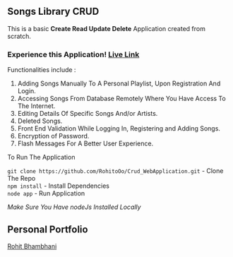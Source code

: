 ## Songs Library CRUD

This is a basic **Create Read Update Delete** Application created from scratch.

### Experience this Application!  [Live Link ](https://mysterious-forest-55765.herokuapp.com/users/register)

Functionalities include :

1. Adding Songs Manually To A Personal Playlist, Upon Registration And Login.
2. Accessing Songs From Database Remotely Where You Have Access To The Internet.
3. Editing Details Of Specific Songs And/or Artists.
4. Deleted Songs.
5. Front End Validation While Logging In, Registering and Adding Songs.
6. Encryption of Password.
7. Flash Messages For A Better User Experience.

To Run The Application

`git clone https://github.com/RohitoOo/Crud_WebApplication.git` - Clone The Repo  <br>
 `npm install` - Install Dependencies <br>
 `node app` - Run Application


*Make Sure You Have nodeJs Installed Locally*

Personal Portfolio
-------------------

[Rohit Bhambhani](http://rohito.com)
